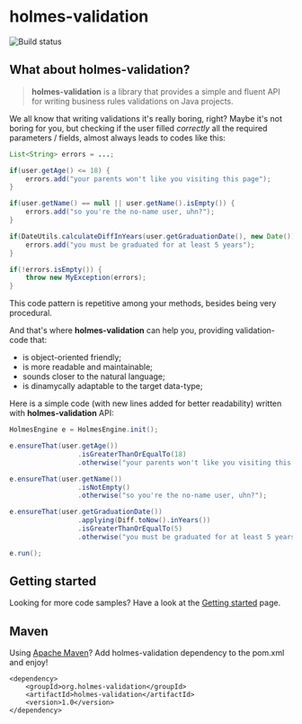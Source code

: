 # holmes-validation

![Build status](https://api.travis-ci.org/holmes-org/holmes-validation.png)

## What about holmes-validation?

> **holmes-validation** is a library that provides a simple and fluent API for writing business rules validations on Java projects.

We all know that writing validations it's really boring, right? Maybe it's not boring for you, but checking if the user filled *correctly* all the required parameters / fields, almost always leads to codes like this:

```java
List<String> errors = ...;

if(user.getAge() <= 18) {
    errors.add("your parents won't like you visiting this page");
}

if(user.getName() == null || user.getName().isEmpty()) {
    errors.add("so you're the no-name user, uhn?");
}

if(DateUtils.calculateDiffInYears(user.getGraduationDate(), new Date()) < 5) {
	errors.add("you must be graduated for at least 5 years");
}

if(!errors.isEmpty()) {
	throw new MyException(errors);
}

```

This code pattern is repetitive among your methods, besides being very procedural.

And that's where **holmes-validation** can help you, providing validation-code that:

* is object-oriented friendly;
* is more readable and maintainable;
* sounds closer to the natural language;
* is dinamycally adaptable to the target data-type; 

Here is a simple code (with new lines added for better readability) written with **holmes-validation** API:

```java
HolmesEngine e = HolmesEngine.init();

e.ensureThat(user.getAge())
                 .isGreaterThanOrEqualTo(18)
                 .otherwise("your parents won't like you visiting this page");

e.ensureThat(user.getName())
                 .isNotEmpty()
                 .otherwise("so you're the no-name user, uhn?");

e.ensureThat(user.getGraduationDate())
                 .applying(Diff.toNow().inYears())
                 .isGreaterThanOrEqualTo(5)
                 .otherwise("you must be graduated for at least 5 years");

e.run();
```

## Getting started

Looking for more code samples? Have a look at the [Getting started](https://github.com/holmes-org/holmes-validation) page.

## Maven

Using [Apache Maven](http://maven.apache.org/)? Add holmes-validation dependency to the pom.xml and enjoy!

    <dependency>
    	<groupId>org.holmes-validation</groupId>
    	<artifactId>holmes-validation</artifactId>
    	<version>1.0</version>
    </dependency>